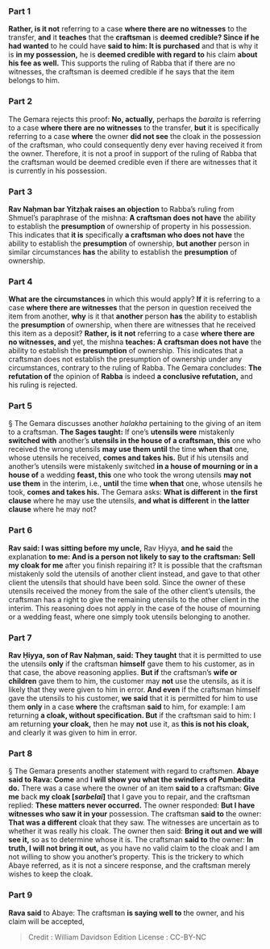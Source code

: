 
### Part 1
<b>Rather, is it not</b> referring to a case <b>where there are no witnesses</b> to the transfer, <b>and</b> it <b>teaches</b> that the <b>craftsman</b> is <b>deemed credible? Since if he had wanted</b> to he could have <b>said to him: It is purchased</b> and that is why it is <b>in my possession,</b> he is <b>deemed credible with regard to</b> his claim <b>about his fee as well.</b> This supports the ruling of Rabba that if there are no witnesses, the craftsman is deemed credible if he says that the item belongs to him.

### Part 2
The Gemara rejects this proof: <b>No, actually,</b> perhaps the <i>baraita</i> is referring to a case <b>where there are no witnesses</b> to the transfer, <b>but</b> it is specifically referring to a case <b>where</b> the owner <b>did not see</b> the cloak in the possession of the craftsman, who could consequently deny ever having received it from the owner. Therefore, it is not a proof in support of the ruling of Rabba that the craftsman would be deemed credible even if there are witnesses that it is currently in his possession.

### Part 3
<b>Rav Naḥman bar Yitzḥak raises an objection</b> to Rabba’s ruling from Shmuel’s paraphrase of the mishna: <b>A craftsman does not have</b> the ability to establish the <b>presumption</b> of ownership of property in his possession. This indicates that <b>it is</b> specifically <b>a craftsman who does not have</b> the ability to establish the <b>presumption</b> of ownership, <b>but another</b> person in similar circumstances <b>has</b> the ability to establish the <b>presumption</b> of ownership.

### Part 4
<b>What are the circumstances</b> in which this would apply? <b>If</b> it is referring to a case <b>where there are witnesses</b> that the person in question received the item from another, <b>why</b> is it that <b>another</b> person <b>has</b> the ability to establish the <b>presumption</b> of ownership, when there are witnesses that he received this item as a deposit? <b>Rather, is it not</b> referring to a case <b>where there are no witnesses, and</b> yet, the mishna <b>teaches: A craftsman does not have</b> the ability to establish the <b>presumption</b> of ownership. This indicates that a craftsman does not establish the presumption of ownership under any circumstances, contrary to the ruling of Rabba. The Gemara concludes: <b>The refutation of</b> the opinion of <b>Rabba</b> is indeed <b>a conclusive refutation,</b> and his ruling is rejected.

### Part 5
§ The Gemara discusses another <i>halakha</i> pertaining to the giving of an item to a craftsman. <b>The Sages taught:</b> If one’s <b>utensils were</b> mistakenly <b>switched with</b> another’s <b>utensils in the house of a craftsman, this</b> one who received the wrong utensils <b>may use them until</b> the time <b>when that</b> one, whose utensils he received, <b>comes and takes his.</b> But if his utensils and another’s utensils were mistakenly switched <b>in a house of mourning or in a house of</b> a wedding <b>feast, this</b> one who took the wrong utensils <b>may not use them</b> in the interim, i.e., <b>until</b> the time <b>when that</b> one, whose utensils he took, <b>comes and takes his.</b> The Gemara asks: <b>What is different</b> in <b>the first clause</b> where he may use the utensils, <b>and what is different</b> in <b>the latter clause</b> where he may not?

### Part 6
<b>Rav said: I was sitting before my uncle,</b> Rav Ḥiyya, <b>and he said</b> the explanation <b>to me: And is a person not likely to say to the craftsman: Sell my cloak for me</b> after you finish repairing it? It is possible that the craftsman mistakenly sold the utensils of another client instead, and gave to that other client the utensils that should have been sold. Since the owner of these utensils received the money from the sale of the other client’s utensils, the craftsman has a right to give the remaining utensils to the other client in the interim. This reasoning does not apply in the case of the house of mourning or a wedding feast, where one simply took utensils belonging to another.

### Part 7
<b>Rav Ḥiyya, son of Rav Naḥman, said: They taught</b> that it is permitted to use the utensils <b>only</b> if the craftsman <b>himself</b> gave them to his customer, as in that case, the above reasoning applies. <b>But if</b> the craftsman’s <b>wife or children</b> gave them to him, the customer may <b>not</b> use the utensils, as it is likely that they were given to him in error. <b>And even</b> if the craftsman himself gave the utensils to his customer, <b>we said</b> that it is permitted for him to use them <b>only</b> in a case <b>where</b> the craftsman <b>said</b> to him, for example: I am returning <b>a cloak, without specification. But</b> if the craftsman said to him: I am returning <b>your cloak,</b> then he may <b>not</b> use it, as <b>this is not his cloak,</b> and clearly it was given to him in error.

### Part 8
§ The Gemara presents another statement with regard to craftsmen. <b>Abaye said to Rava: Come</b> and <b>I will show you what the swindlers of Pumbedita do.</b> There was a case where the owner of an item <b>said to</b> a craftsman: <b>Give me</b> back <b>my cloak [<i>sarbelai</i>]</b> that I gave you to repair, and the craftsman replied: <b>These matters never occurred.</b> The owner responded: <b>But I have witnesses who saw it in your</b> possession. The craftsman <b>said to</b> the owner: <b>That was a different</b> cloak that they saw. The witnesses are uncertain as to whether it was really his cloak. The owner then said: <b>Bring it out and we will see it,</b> so as to determine whose it is. The craftsman <b>said to</b> the owner: <b>In truth, I will not bring it out,</b> as you have no valid claim to the cloak and I am not willing to show you another’s property. This is the trickery to which Abaye referred, as it is not a sincere response, and the craftsman merely wishes to keep the cloak.

### Part 9
<b>Rava said</b> to Abaye: The craftsman <b>is saying well to</b> the owner, and his claim will be accepted,

>Credit : William Davidson Edition
>License : CC-BY-NC